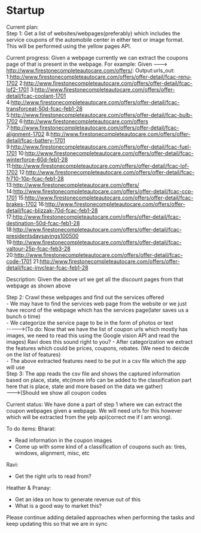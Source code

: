 # Startup
Current plan:<br />
Step 1: Get a list of websites/webpages(preferably) which includes the service coupons of the automobile center in either text or image format. This will be performed using the yellow pages API.<br />

Current progress: Given a webpage currently we can extract the coupons page of that is present in the webpage. For example:
Given ---> http://www.firestonecompleteautocare.com/offers/:
Output:urls_out:
1:http://www.firestonecompleteautocare.com/offers/offer-detail/fcac-renu-1702
2:http://www.firestonecompleteautocare.com/offers/offer-detail/fcac-lof2-1701
3:http://www.firestonecompleteautocare.com/offers/offer-detail/fcac-coolant-1701
4:http://www.firestonecompleteautocare.com/offers/offer-detail/fcac-transforceat-50d-fcac-feb1-28
5:http://www.firestonecompleteautocare.com/offers/offer-detail/fcac-bulb-1702
6:http://www.firestonecompleteautocare.com/offers
7:http://www.firestonecompleteautocare.com/offers/offer-detail/fcac-alignment-1702
8:http://www.firestonecompleteautocare.com/offers/offer-detail/fcac-battery-1701
9:http://www.firestonecompleteautocare.com/offers/offer-detail/fcac-fuel-1701
10:http://www.firestonecompleteautocare.com/offers/offer-detail/fcac-winterforce-60d-feb1-28
11:http://www.firestonecompleteautocare.com/offers/offer-detail/fcac-lof-1702
12:http://www.firestonecompleteautocare.com/offers/offer-detail/fcac-fr710-10p-fcac-feb1-28
13:http://www.firestonecompleteautocare.com/offers/
14:http://www.firestonecompleteautocare.com/offers/offer-detail/fcac-ccp-1701
15:http://www.firestonecompleteautocare.com/offers/offer-detail/fcac-brakes-1702
16:http://www.firestonecompleteautocare.com/offers/offer-detail/fcac-blizzak-70d-fcac-feb1-28
17:http://www.firestonecompleteautocare.com/offers/offer-detail/fcac-destination-50d-fcac-feb1-28
18:http://www.firestonecompleteautocare.com/offers/offer-detail/fcac-presidentsdaysavings100500
19:http://www.firestonecompleteautocare.com/offers/offer-detail/fcac-valtour-25p-fcac-feb3-28
20:http://www.firestonecompleteautocare.com/offers/offer-detail/fcac-code-1701
21:http://www.firestonecompleteautocare.com/offers/offer-detail/fcac-invclear-fcac-feb1-28

Description: Given the above url we get all the discount pages from that webpage as shown above

Step 2: Crawl these webpages and find out the services offered<br />
        - We may have to find the services web page from the website or we just have record of the webpage which has the services       page(later saves us a bunch o time)<br />
        - We categorize the service page to be in the form of photos or text<br /> ----->(To do: Now that we have the list of coupon urls which mostly has images, we need to read this using the Google vision API and read the images) Ravi does this sound right to you?
        - After categorization we extract the features which could be prices, coupons, rebates. (We need to deicde on the list of features)<br />
        - The above extracted features need to be put in a csv file which the app will use<br />
Step 3: The app reads the csv file and shows the captured information based on place, state, etc(more info can be added to the classification part here that is place, state and more based on the data we gather)<br /> --->(Should we show all coupon codes 


Current status: We have done a part of step 1 where we can extract the coupon webpages given a webpage. We will need urls for this however which will be extracted from the yelp api(correct me if I am wrong).

To do items:
Bharat: 
- Read information in the coupon images
- Come up with some kind of a classification of coupons such as: tires, windows, alignment, misc, etc

Ravi: 
- Get the right urls to read from?

Heather & Pranay:
- Get an idea on how to generate revenue out of this
- What is a good way to market this?


Please continue adding detailed approaches when performing the tasks and keep updating this so that we are in sync<br />
